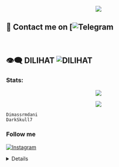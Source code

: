 
<p align="center">
  <img src="https://telegra.ph/file/a6b595b7433acd8519176.jpg">
</p>

## 📨 Contact me on [![Telegram](https://img.shields.io/badge/telegram-1b77FF.svg?style=for-the-badge&logo=telegramhttps://t.me/xskull7) 

<br>

## 👁‍🗨 DILIHAT ![DILIHAT](https://komarev.com/ghpvc/?username=DarkSkull777&color=blue&style=flat-square&label=HEWAN)

### Stats:

<p align="center"><a href="https://github.com/DarkSkull777"><img src="https://github-readme-stats.vercel.app/api?username=DarkSkull777&show_icons=true&theme=radical"></a></p>

<p align="center"><a href="https://github.com/DarkSkull777"><img src="https://github-readme-stats.vercel.app/api/top-langs/?username=DarkSkull777&theme=radical&layout=compact"></a></p> 

<p>

    Dimassrmdani
    DarkSkull7

</p>

### Follow me




[![Instagram](https://telegra.ph/file/a514fb92b73a23ed60e9c.jpg?style=for-the-badge&logo=instagram)](https://instagram.com/dimassrmdani) 




<details>

    <summary>&#127942 <b>GitHub Awards</b></summary><br/>


## 📨 Contact me on [![Telegram](https://img.shields.io/badge/telegram-1b77FF.svg?style=for-the-badge&logo=telegram)](https://t.me/xflicks) 

<br>

![Profile views](https://komarev.com/ghpvc/?username=ferikunn&color=blue&style=flat-square&label=Profile+Views)

### Stats:

<p align="center"><a href="https://github.com/DarkSkull777"><img src="https://github-readme-stats.vercel.app/api?username=ferikunn&show_icons=true&theme=radical"></a></p>

<p align="center"><a href="https://github.com/DarkSkull777"><img src="https://github-readme-stats.vercel.app/api/top-langs/?username=DarkSkull7&theme=radical&layout=compact"></a></p> 




![Metrics](https://metrics.lecoq.io/DarkSkull777?template=classic&repositories.forks=true&languages=1&languages.colors=github&languages.threshold=0%25&config.timezone=Asia%2FJakarta)